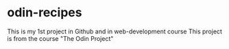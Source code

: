 # odin-recipes
This is my 1st project in Github and in web-development course
This project is from the course "The Odin Project"